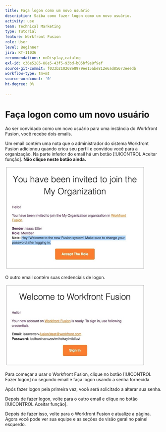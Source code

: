 ```yaml
---
title: Faça logon como um novo usuário
description: Saiba como fazer logon como um novo usuário.
activity: use
team: Technical Marketing
type: Tutorial
feature: Workfront Fusion
role: User
level: Beginner
jira: KT-11036
recommendations: noDisplay,catalog
exl-id: c36e5285-88e5-43f5-93bd-b05bf9e8f9ef
source-git-commit: f033b210268e8979ee15abe812e6ad85673eeedb
workflow-type: tm+mt
source-wordcount: '0'
ht-degree: 0%

---
```


# Faça logon como um novo usuário

Ao ser convidado como um novo usuário para uma instância do Workfront Fusion, você recebe dois emails.

Um email contém uma nota que o administrador do sistema Workfront Fusion adicionou quando criou seu perfil e convidou você para a organização. Na parte inferior do email há um botão [!UICONTROL Aceitar função]. **Não clique neste botão ainda.**

![Imagem do convite por email](assets/new-user-1.png)

O outro email contém suas credenciais de logon.

![Imagem do convite por email](assets/new-user-2.png)

Para começar a usar o Workfront Fusion, clique no botão [!UICONTROL Fazer logon] no segundo email e faça logon usando a senha fornecida.

Após fazer logon pela primeira vez, você será solicitado a alterar sua senha.

Depois de fazer logon, volte para o outro email e clique no botão [!UICONTROL Aceitar função].

Depois de fazer isso, volte para o Workfront Fusion e atualize a página. Agora você pode ver sua equipe e as seções de visão geral no painel esquerdo.
